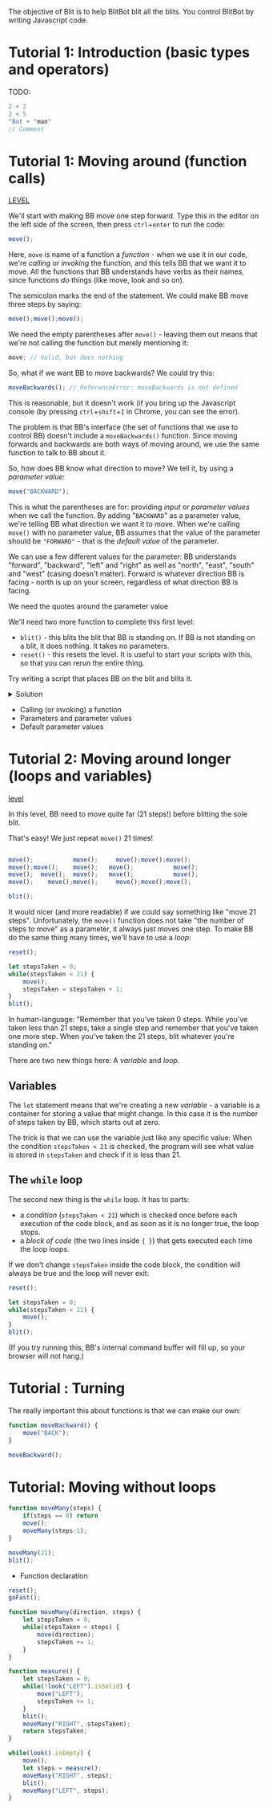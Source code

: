 The objective of Blit is to help BlitBot blit all the blits. You control BlitBot by writing Javascript code.

# Tutorial 1: Introduction (basic types and operators)

TODO: 
~~~javascript
2 + 2
2 < 5
"Bat + "man"
// Comment
~~~

# Tutorial 1: Moving around (function calls)

[LEVEL](https://siegumfeldt.github.io/blit/?startRow=2&startCol=2&cols=5&rows=6&pixels=------------o-----------------)

We'll start with making BB move one step forward. Type this in the editor on the left side of the screen,
then press `ctrl`+`enter` to run the code:

~~~javascript
move();
~~~

Here, `move` is name of a function a *function* - when we use it in our code, we're *calling* or *invoking* the function,
and this tells BB that we want it to move. All the functions that BB understands have verbs as their names, since
functions *do* things (like move, look and so on).

The semicolon marks the end of the statement. We could make BB move three steps by saying:

~~~javascript
move();move();move();
~~~

We need the empty parentheses after `move()` - leaving them out means that we're not calling the function but merely mentioning it:

~~~javascript
move; // Valid, but does nothing
~~~

So, what if we want BB to move backwards? We could try this:

~~~javascript
moveBackwards(); // ReferenceError: moveBackwards is not defined
~~~

This is reasonable, but it doesn't work (if you bring up the Javascript console (by pressing `ctrl`+`shift`+`I` in Chrome, you can see the error).

The problem is that BB's interface (the set of functions that we use to control BB) doesn't include a `moveBackwards()` function. Since moving forwards and backwards are both ways of moving around, we use the same function to talk to BB about it.

So, how does BB know what direction to move? We tell it, by using a *parameter value*:

~~~javascript
move("BACKWARD");
~~~

This is what the parentheses are for: providing *input* or *parameter values* when we call the function. By adding "`BACKWARD`" as a parameter value, we're telling BB what direction we want it to move. When we're calling `move()` with no parameter value, BB assumes that the value of the parameter should be `"FORWARD"` - that is  the *default value* of the parameter.

<!-- TODO: Parameter names -->

We can use a few different values for the parameter: BB understands "forward", "backward", "left" and "right" as well as "north", "east", "south" and "west" (casing doesn't matter). Forward is whatever direction BB is facing - north is up on your screen, regardless of what direction BB is facing.

We need the quotes around the parameter value




We'll need two more function to complete this first level:

- `blit()` - this blits the blit that BB is standing on. If BB is not standing on a blit, it does nothing. It takes no parameters.
- `reset()` - this resets the level. It is useful to start your scripts with this, so that you can rerun the entire thing.

Try writing a script that places BB on the blit and blits it.

<details>
  <summary>Solution</summary>

  This is one possible solution. You could use "FORWARD" or "NORTH" as the argument value for the first three calls or you could
  order the calls to `move()` differently:

  ~~~javascript
  move();
  move();
  move();
  move("RIGHT");
  move("RIGHT");
  blit();
  ~~~
  
</details>

- Calling (or invoking) a function
- Parameters and parameter values
- Default parameter values

# Tutorial 2: Moving around longer (loops and variables)

[level](https://siegumfeldt.github.io/blit?startCol=2&startRow=2&startDirection=NORTH&rows=26&cols=5&pixels=|-----|-----|--o--|-----|-----|-----|-----|-----|-----|-----|-----|-----|-----|-----|-----|-----|-----|-----|-----|-----|-----|-----|-----|-----|-----|-----)

In this level, BB need to move quite far (21 steps!) before blitting the sole blit.

That's easy! We just repeat `move()` 21 times!

~~~javascript

move();           move();     move();move();move();
move();move();    move();   move();           move();
move();  move();  move();   move();           move();
move();    move();move();     move();move();move();

blit();
~~~

It would nicer (and more readable) if we could say something like "move 21 steps". Unfortunately, the `move()` function does not take "the number of steps to move" as a parameter, it always just moves one step.
To make BB do the same thing many times, we'll have to use a *loop*:


~~~javascript
reset();

let stepsTaken = 0;
while(stepsTaken < 21) {
    move();
    stepsTaken = stepsTaken + 1;
}
blit();
~~~

In human-language: "Remember that you've taken 0 steps. While you've taken less than 21 steps, take a single step and remember that you've taken one more step. When you've taken the 21 steps, blit whatever you're standing on."

There are two new things here: A *variable* and *loop*.

## Variables

The `let` statement means that we're creating a new *variable* - a variable is a container for storing a value that might change. In this case it is the number of steps taken by BB, which starts out at zero.

The trick is that we can use the variable just like any specific value: When the condition `stepsTaken < 21` is checked, the program will see what value is stored in `stepsTaken` and check if it is less than 21.

<!--
We need the quotes around the parameter value, because the parameter value has to be piece of text (what programmers call a *string*).
This doesn't work:

~~~javascript
move(BACKWARD); // ReferenceError
~~~

It doesn't work because the parameter value we're using here is "the thing called `BACKWARD`", not the "the word `"BACKWARD"`", which is what we mean. This would work:

~~~javascript
let direction = "BACKWARD";
move(direction); 
~~~
-->

## The `while` loop

The second new thing is the `while` loop. It has to parts:

- a *condition* (`stepsTaken < 21`) which is checked once before each execution of the code block, and as soon as it is no longer true, the loop stops.
- a *block of code* (the two lines inside `{ }`) that gets executed each time the loop loops.

If we don't change `stepsTaken` inside the code block, the condition will always be true and the loop will never exit:

~~~javascript
reset();

let stepsTaken = 0;
while(stepsTaken < 21) {
    move();
}
blit();
~~~

(If you try running this, BB's internal command buffer will fill up, so your browser will not hang.)



# Tutorial : Turning


The really important this about functions is that we can make our own:

~~~javascript
function moveBackward() {
    move("BACK");
}

moveBackward();
~~~

# Tutorial: Moving without loops

~~~javascript
function moveMany(steps) {
    if(steps == 0) return
    move();
    moveMany(steps-1);
}

moveMany(21);
blit();
~~~


- Function declaration

~~~javascript
reset();
goFast();

function moveMany(direction, steps) {
    let stepsTaken = 0;
    while(stepsTaken < steps) {
        move(direction);
        stepsTaken += 1;
    }
}

function measure() {
    let stepsTaken = 0;
    while(!look("LEFT").isSolid) {
        move("LEFT");
        stepsTaken += 1;
    }
    blit();
    moveMany("RIGHT", stepsTaken);
    return stepsTaken;
}

while(look().isEmpty) {
    move();
    let steps = measure();
    moveMany("RIGHT", steps);
    blit();
    moveMany("LEFT", steps);
}
~~~
